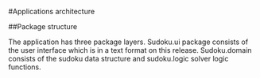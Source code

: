 #Applications architecture

##Package structure

The application has three package layers. Sudoku.ui package consists of the user interface which is in a text format on this release. Sudoku.domain consists of
the sudoku data structure and sudoku.logic solver logic functions.


